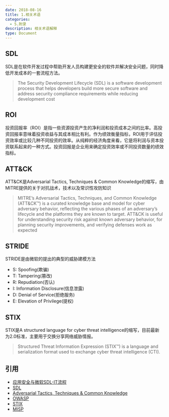 ```yaml
---
date: 2018-08-16
title: 1.相关术语
categories:
  - 5.附录
description: 相关术语解释
type: Document
---
```


## SDL

SDL是在软件开发过程中帮助开发人员构建更安全的软件并解决安全问题，同时降低开发成本的一套流程方法。

> The Security Development Lifecycle (SDL) is a software development process that helps developers build more secure software and address security compliance requirements while reducing development cost

## ROI

投资回报率（ROI）是指一些资源投资产生的净利润和投资成本之间的比率。高投资回报率意味着投资收益与其成本相比有利。作为绩效衡量指标，ROI用于评估投资效率或比较几种不同投资的效率。从纯粹的经济角度来看，它是将利润与资本投资联系起来的一种方式。投资回报是企业用来确定投资效率或不同投资数量的绩效指标。

## ATT&CK

ATT&CK是Adversarial Tactics, Techniques & Common Knowledge的缩写，由MITRE提供的关于对抗战术，技术以及常识性攻防知识

> MITRE’s Adversarial Tactics, Techniques, and Common Knowledge (ATT&CK™) is a curated knowledge base and model for cyber adversary behavior, reflecting the various phases of an adversary’s lifecycle and the platforms they are known to target. ATT&CK is useful for understanding security risk against known adversary behavior, for planning security improvements, and verifying defenses work as expected

## STRIDE
STRIDE是由微软的提出的典型的威胁建模方法
* S: Spoofing(欺骗)
* T: Tampering(篡改)
* R: Repudiation(否认)
* I: Information Disclosure(信息泄露)
* D: Denial of Service(拒绝服务)
* E: Elevation of Privilege(提权)

## STIX

STIX是A structured language for cyber threat intelligence的缩写，目前最新为2.0标准，主要用于交换分享网络威胁情报。

> Structured Threat Information Expression (STIX™) is a language and serialization format used to exchange cyber threat intelligence (CTI).

## 引用

* [应用安全与微软SDL-IT流程](https://blogs.technet.microsoft.com/gcrsec/2008/09/22/sdl-it/)
* [SDL](https://www.microsoft.com/en-us/sdl)
* [Adversarial Tactics, Techniques & Common Knowledge](https://attack.mitre.org/wiki/Main_Page)
* [OWASP](https://www.owasp.org/)
* [STIX](https://oasis-open.github.io/)
* [MISP](http://www.misp-project.org/)